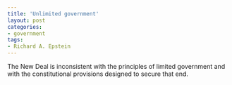 ```yaml
---
title: 'Unlimited government'
layout: post
categories:
- government
tags:
- Richard A. Epstein
---
```


The New Deal is inconsistent with the principles of limited government and with the constitutional provisions designed to secure that end.